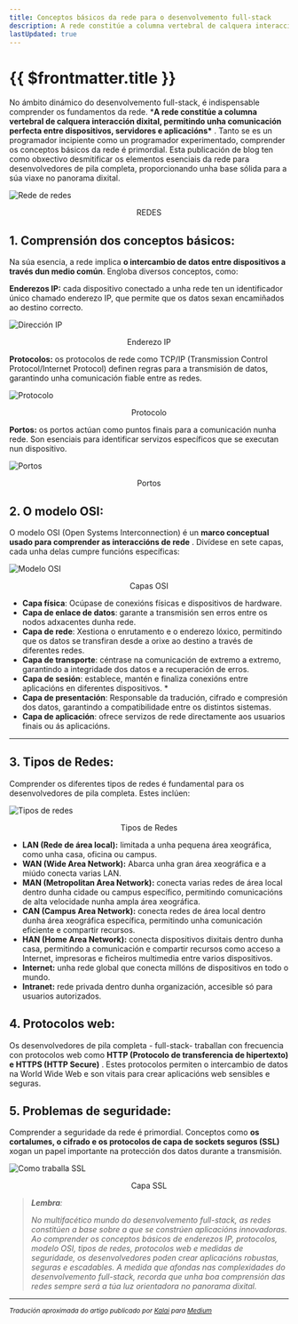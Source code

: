 ```yaml
---
title: Conceptos básicos da rede para o desenvolvemento full-stack
description: A rede constitúe a columna vertebral de calquera interacción dixital, permitindo unha comunicación entre dispositivos, servidores e aplicacións
lastUpdated: true
---
```


# {{ $frontmatter.title }}

No ámbito dinámico do desenvolvemento full-stack, é indispensable comprender os fundamentos da rede. ***A rede constitúe a columna vertebral de calquera interacción dixital, permitindo unha comunicación perfecta entre dispositivos, servidores e aplicacións\*** . Tanto se es un programador incipiente como un programador experimentado, comprender os conceptos básicos da rede é primordial. Esta publicación de blog ten como obxectivo desmitificar os elementos esenciais da rede para desenvolvedores de pila completa, proporcionando unha base sólida para a súa viaxe no panorama dixital.

![Rede de redes](./assets/0yNNLSuqKNmiVds1Z.png)
<center>REDES</center>

## **1. Comprensión dos conceptos básicos:**

Na súa esencia, a rede implica **o intercambio de datos entre dispositivos a través dun medio común**. Engloba diversos conceptos, como:

**Enderezos IP:** cada dispositivo conectado a unha rede ten un identificador único chamado enderezo IP, que permite que os datos sexan encamiñados ao destino correcto.

![Dirección IP](./assets/03VdarzacrPLtf9KC.jpg)
<center>Enderezo IP</center>

**Protocolos:** os protocolos de rede como TCP/IP (Transmission Control Protocol/Internet Protocol) definen regras para a transmisión de datos, garantindo unha comunicación fiable entre as redes.

![Protocolo](./assets/0CGY6EXtJ9jfE2xoQ.jpeg)
<center>Protocolo</center>

**Portos:** os portos actúan como puntos finais para a comunicación nunha rede. Son esenciais para identificar servizos específicos que se executan nun dispositivo.

![Portos](./assets/0jTZd8x9dZDqgQ9t4.jpg)
<center>Portos</center>

## **2. O modelo OSI:**

O modelo OSI (Open Systems Interconnection) é un **marco conceptual usado para comprender as interaccións de rede** . Divídese en sete capas, cada unha delas cumpre funcións específicas:

![Modelo OSI](./assets/02i1vKKBqfIpsrZt5.jpg)
<center>Capas OSI</center>

- **Capa física**: Ocúpase de conexións físicas e dispositivos de hardware. 
- **Capa de enlace de datos**: garante a transmisión sen erros entre os nodos adxacentes dunha rede.
- **Capa de rede**: Xestiona o enrutamento e o enderezo lóxico, permitindo que os datos se transfiran desde a orixe ao destino a través de diferentes redes. 
- **Capa de transporte**: céntrase na comunicación de extremo a extremo, garantindo a integridade dos datos e a recuperación de erros.
- **Capa de sesión**: establece, mantén e finaliza conexións entre aplicacións en diferentes dispositivos. *
- **Capa de presentación**: Responsable da tradución, cifrado e compresión dos datos, garantindo a compatibilidade entre os distintos sistemas.
- **Capa de aplicación**: ofrece servizos de rede directamente aos usuarios finais ou ás aplicacións.

---

## **3. Tipos de Redes:**

Comprender os diferentes tipos de redes é fundamental para os desenvolvedores de pila completa. Estes inclúen:

![Tipos de redes](./assets/05ZBjow3foVQvSrGm.jpg)

<center>Tipos de Redes</center>

- **LAN (Rede de área local):** limitada a unha pequena área xeográfica, como unha casa, oficina ou campus.
- **WAN (Wide Area Network):** Abarca unha gran área xeográfica e a miúdo conecta varias LAN.
- **MAN (Metropolitan Area Network):** conecta varias redes de área local dentro dunha cidade ou campus específico, permitindo comunicacións de alta velocidade nunha ampla área xeográfica.
- **CAN (Campus Area Network):** conecta redes de área local dentro dunha área xeográfica específica, permitindo unha comunicación eficiente e compartir recursos.
- **HAN (Home Area Network):** conecta dispositivos dixitais dentro dunha casa, permitindo a comunicación e compartir recursos como acceso a Internet, impresoras e ficheiros multimedia entre varios dispositivos.
- **Internet:** unha rede global que conecta millóns de dispositivos en todo o mundo.
- **Intranet:** rede privada dentro dunha organización, accesible só para usuarios autorizados.

## **4. Protocolos web:**

Os desenvolvedores de pila completa - full-stack- traballan con frecuencia con protocolos web como **HTTP (Protocolo de transferencia de hipertexto) e HTTPS (HTTP Secure)** . Estes protocolos permiten o intercambio de datos na World Wide Web e son vitais para crear aplicacións web sensibles e seguras.

## **5. Problemas de seguridade:**

Comprender a seguridade da rede é primordial. Conceptos como **os cortalumes, o cifrado e os protocolos de capa de sockets seguros (SSL)** xogan un papel importante na protección dos datos durante a transmisión.

![Como traballa SSL](./assets/0twzg23AMu06pHdj4.png)

<center>Capa SSL</center>

> ***Lembra**:*
>
> *No multifacético mundo do desenvolvemento full-stack, as redes constitúen a base sobre a que se constrúen aplicacións innovadoras. Ao comprender os conceptos básicos de enderezos IP, protocolos, modelo OSI, tipos de redes, protocolos web e medidas de seguridade, os desenvolvedores poden crear aplicacións robustas, seguras e escadables. A medida que afondas nas complexidades do desenvolvemento full-stack, recorda que unha boa comprensión das redes sempre será a túa luz orientadora no panorama dixital.*

---

<small>*Tradución aproximada do artigo publicado por [Kalai](https://medium.com/@kalaiaravinth5555?source=post_page---byline--3a7f78934b13--------------------------------) para [Medium](https://medium.com/@kalaiaravinth5555/demystifying-networking-basics-for-full-stack-development-3a7f78934b13)*</small>  